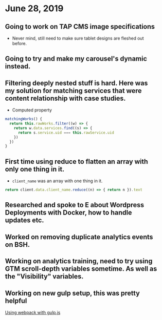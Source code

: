 # June 28, 2019

## Going to work on TAP CMS image specifications
- Never mind, still need to make sure tablet designs are fleshed out before. 

## Going to try and make my carousel's dynamic instead.

## Filtering deeply nested stuff is hard. Here was my solution for matching services that were content relationship with case studies.
- Computed property

```js
matchingWorks() {
  return this.rawWorks.filter((w) => {
    return w.data.services.find((s) => {
      return s.service.uid === this.rawService.uid
    })
  })
}
```

## First time using reduce to flatten an array with only one thing in it. 
- `client_name` was an array with one thing in it.
```js
return client.data.client_name.reduce((n) => { return n }).text
```

## Researched and spoke to E about Wordpress Deployments with Docker, how to handle updates etc. 

## Worked on removing duplicate analytics events on BSH.

## Working on analytics training, need to try using GTM scroll-depth variables sometime. As well as the "Visibility" variables.

## Working on new gulp setup, this was pretty helpful
[Using webpack with gulp.js](https://pawelgrzybek.com/using-webpack-with-gulpjs/)

